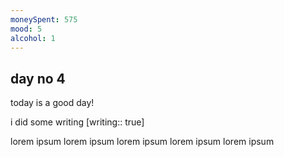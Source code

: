 ```yaml
---
moneySpent: 575
mood: 5
alcohol: 1
---
```

## day no 4
today is a good day!
 

i did some writing [writing:: true]

lorem ipsum lorem ipsum lorem ipsum lorem ipsum lorem ipsum
